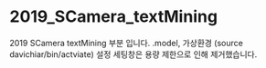 # 2019_SCamera_textMining
2019 SCamera textMining 부분 입니다.
.model, 가상환경 (source davichiar/bin/actviate) 설정 세팅창은 용량 제한으로 인해 제거했습니다.